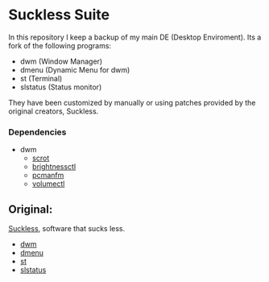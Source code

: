 Suckless Suite
==============
In this repository I keep a backup of my main DE (Desktop Enviroment). Its a fork of the following programs:

- dwm (Window Manager)
- dmenu (Dynamic Menu for dwm)
- st (Terminal)
- slstatus (Status monitor) 

They have been customized by manually or using patches provided by the original creators, Suckless.

### Dependencies

- dwm
    - [scrot](https://github.com/dreamer/scrot)
    - [brightnessctl](https://github.com/Hummer12007/brightnessctl)
    - [pcmanfm](https://github.com/lxde/pcmanfm)
    - [volumectl](https://github.com/vially/volumectl)

Original:
-------

[Suckless](https://suckless.org), software that sucks less.

- [dwm](https://dwm.suckless.org)
- [dmenu](https://tools.suckless.org/dmenu)
- [st](https://st.suckless.org)
- [slstatus](https://tools.suckless.org/slstatus)
